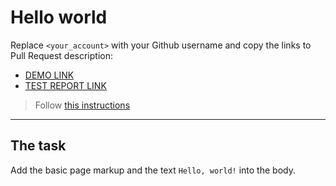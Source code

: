 # Hello world

Replace `<your_account>` with your Github username and copy the links to Pull Request description:

- [DEMO LINK](https://Vitalii-Lytvyn01.github.io/layout_hello-world/)
- [TEST REPORT LINK](https://Vitalii-Lytvyn01.github.io/layout_hello-world/backstop_data/html_report/)

> Follow [this instructions](https://github.com/mate-academy/layout_task-guideline#how-to-solve-the-layout-tasks-on-github)

---

## The task

Add the basic page markup and the text `Hello, world!` into the body.
